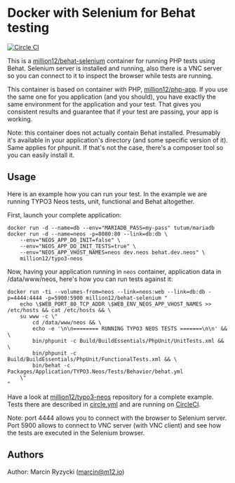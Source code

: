 # Docker with Selenium for Behat testing
[![Circle CI](https://circleci.com/gh/million12/docker-behat-selenium.png?style=badge)](https://circleci.com/gh/million12/docker-behat-selenium)

This is a [million12/behat-selenium](https://registry.hub.docker.com/u/million12/behat-selenium/) container for running PHP tests using Behat. Selenium server is installed and running, also there is a VNC server so you can connect to it to inspect the browser while tests are running.

This container is based on container with PHP, [million12/php-app](https://github.com/million12/docker-php-app). If you use the same one for you application (and you should), you have exactly the same environment for the application and your test. That gives you consistent results and guarantee that if your test are passing, your app is working.

Note: this container does not actually contain Behat installed. Presumably it's available in your application's directory (and some specific version of it). Same applies for phpunit. If that's not the case, there's a composer tool so you can easily install it.

## Usage

Here is an example how you can run your test. In the example we are running TYPO3 Neos tests, unit, functional and Behat altogether.

First, launch your complete application:  
```
docker run -d --name=db --env="MARIADB_PASS=my-pass" tutum/mariadb
docker run -d --name=neos -p=8080:80 --link=db:db \
    --env="NEOS_APP_DO_INIT=false" \
    --env="NEOS_APP_DO_INIT_TESTS=true" \
    --env="NEOS_APP_VHOST_NAMES=neos dev.neos behat.dev.neos" \
    million12/typo3-neos
```

Now, having your application running in `neos` container, application data in /data/www/neos, here's how you can run tests against it:
```
docker run -ti --volumes-from=neos --link=neos:web --link=db:db -p=4444:4444 -p=5900:5900 million12/behat-selenium "
    echo \$WEB_PORT_80_TCP_ADDR \$WEB_ENV_NEOS_APP_VHOST_NAMES >> /etc/hosts && cat /etc/hosts && \
    su www -c \"
        cd /data/www/neos && \
        echo -e '\n\n======== RUNNING TYPO3 NEOS TESTS =======\n\n' && \
        bin/phpunit -c Build/BuildEssentials/PhpUnit/UnitTests.xml && \
        bin/phpunit -c Build/BuildEssentials/PhpUnit/FunctionalTests.xml && \
        bin/behat -c Packages/Application/TYPO3.Neos/Tests/Behavior/behat.yml
    \"
"
```

Have a look at [million12/typo3-neos](https://github.com/million12/docker-typo3-neos) repository for a complete example. Tests there are described in [circle.yml](https://github.com/million12/docker-typo3-neos/blob/master/circle.yml) and are running on [CircleCI](https://circleci.com/gh/million12/docker-typo3-neos).

Note: port 4444 allows you to connect with the browser to Selenium server. Port 5900 allows to connect to VNC server (with VNC client) and see how the tests are executed in the Selenium browser.

## Authors

Author: Marcin Ryzycki (<marcin@m12.io>)  
